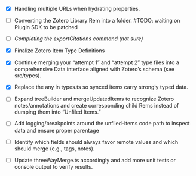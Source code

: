 -   [x] Handling multiple URLs when hydrating properties.

-   [ ] Converting the Zotero Library Rem into a folder. #TODO: waiting on Plugin SDK to be patched

-   [ ] _Completing the exportCitations command (not sure)_

-   [x] Finalize Zotero Item Type Definitions

-   [x] Continue merging your “attempt 1” and “attempt 2” type files into a comprehensive Data interface aligned with Zotero’s schema (see src/types).

-   [x] Replace the any in types.ts so synced items carry strongly typed data.

-   [ ] Expand treeBuilder and mergeUpdatedItems to recognize Zotero notes/annotations and create corresponding child Rems instead of dumping them into “Unfiled Items.”

-   [ ] Add logging/breakpoints around the unfiled-items code path to inspect data and ensure proper parentage
-   [ ] Identify which fields should always favor remote values and which should merge (e.g., tags, notes).

-   [ ] Update threeWayMerge.ts accordingly and add more unit tests or console output to verify results.
